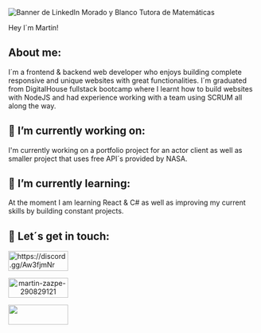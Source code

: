 ![Banner de LinkedIn Morado y Blanco Tutora de Matemáticas](https://user-images.githubusercontent.com/82059357/185893661-c9a40242-3a03-4419-9587-03e7d32e4334.png)

Hey I´m Martin!

<!--
**MartinZazpe/MartinZazpe** is a ✨ _special_ ✨ repository because its `README.md` (this file) appears on your GitHub profile.

Here are some ideas to get you started:

- 🔭 I’m currently working on ...
- 🌱 I’m currently learning ...
- 👯 I’m looking to collaborate on ...
- 🤔 I’m looking for help with ...
- 💬 Ask me about ...
- 📫 How to reach me: ...
- 😄 Pronouns: ...
- ⚡ Fun fact: ...
-->

## About me:

I´m a frontend & backend web developer who enjoys building complete responsive and unique websites with great functionalities.
I´m graduated from DigitalHouse fullstack bootcamp where I learnt how to build websites with NodeJS and had experience working with a team using SCRUM all along the way.


## 🔭 I’m currently working on:
I'm currently working on a portfolio project for an actor client as well as smaller project that uses free API´s provided by NASA.


## 🌱 I’m currently learning:
At the moment I am learning React & C# as well as improving my current skills by building constant projects.



## 🤝 Let´s get in touch:


<a href="https://discord.gg/https://discord.gg/Aw3fjmNr" target="blank" align="left"><img align="center" src="https://img.shields.io/badge/Discord-424549?style=for-the-badge&logo=Discord&logoColor=white" alt="https://discord.gg/Aw3fjmNr" height="40" width="120" /></a>

<a href="https://linkedin.com/in/martin-zazpe-290829121" target="blank" align="center"><img align="center"  src="https://img.shields.io/badge/Linkedin-0e76a8?style=for-the-badge&logo=Linkedin&logoColor=white" alt="martin-zazpe-290829121" height="40" width="120" /></a>

<a href="https://github.com/MartinZazpe" target="blank" align="right"><img align="center" src="https://img.shields.io/badge/GitHub-000000?style=for-the-badge&logo=GitHub&logoColor=white" height="40" width="120" /></a>


